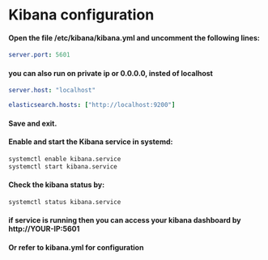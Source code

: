# Kibana configuration

#### Open the file /etc/kibana/kibana.yml and uncomment the following lines:
```yaml
server.port: 5601
```

#### you can also run on private ip or 0.0.0.0, insted of localhost
```yaml
server.host: "localhost"
```

```yaml
elasticsearch.hosts: ["http://localhost:9200"]
```
#### Save and exit.


#### Enable and start the Kibana service in systemd:
```bash
systemctl enable kibana.service
systemctl start kibana.service
```

#### Check the kibana status by:
```bash
systemctl status kibana.service
```

#### if service is running then you can access your kibana dashboard by http://YOUR-IP:5601

#### Or refer to kibana.yml for configuration
